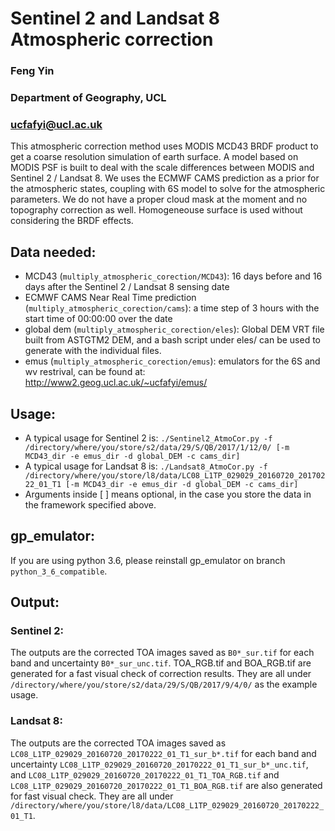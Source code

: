# Sentinel 2 and Landsat 8 Atmospheric correction 
### Feng Yin
### Department of Geography, UCL
### ucfafyi@ucl.ac.uk

This atmospheric correction method uses MODIS MCD43 BRDF product to get a coarse resolution simulation of earth surface. A model based on MODIS PSF is built to deal with the scale differences between MODIS and Sentinel 2 / Landsat 8. We uses the ECMWF CAMS prediction as a prior for the atmospheric states, coupling with 6S model to solve for the atmospheric parameters. We do not have a proper cloud mask at the moment and no topography correction as well. Homogeneouse surface is used without considering the BRDF effects.

## Data needed:
* MCD43 (`multiply_atmospheric_corection/MCD43`): 16 days before and 16 days after the Sentinel 2 / Landsat 8 sensing date
* ECMWF CAMS Near Real Time prediction (`multiply_atmospheric_corection/cams`): a time step of 3 hours with the start time of 00:00:00 over the date
* global dem (`multiply_atmospheric_corection/eles`): Global DEM VRT file built from ASTGTM2 DEM, and a bash script under eles/ can be used to generate with the individual files.
* emus (`multiply_atmospheric_corection/emus`): emulators for the 6S and wv restrival, can be found at: http://www2.geog.ucl.ac.uk/~ucfafyi/emus/

## Usage:
* A typical usage for Sentinel 2 is:
`./Sentinel2_AtmoCor.py -f /directory/where/you/store/s2/data/29/S/QB/2017/1/12/0/ [-m MCD43_dir -e emus_dir -d global_DEM -c cams_dir]`
* A typical usage for Landsat 8 is:
`./Landsat8_AtmoCor.py -f /directory/where/you/store/l8/data/LC08_L1TP_029029_20160720_20170222_01_T1 [-m MCD43_dir -e emus_dir -d global_DEM -c cams_dir]`
* Arguments inside [ ] means optional, in the case you store the data in the framework specified above.

## gp_emulator:
If you are using python 3.6, please reinstall gp_emulator on branch `python_3_6_compatible`.

## Output:
### Sentinel 2:
The outputs are the corrected TOA images saved as `B0*_sur.tif` for each band and uncertainty `B0*_sur_unc.tif`. TOA_RGB.tif and BOA_RGB.tif are generated for a fast visual check of correction results. They are all under `/directory/where/you/store/s2/data/29/S/QB/2017/9/4/0/` as the example usage.

### Landsat 8:
The outputs are the corrected TOA images saved as `LC08_L1TP_029029_20160720_20170222_01_T1_sur_b*.tif` for each band and  uncertainty `LC08_L1TP_029029_20160720_20170222_01_T1_sur_b*_unc.tif`, and `LC08_L1TP_029029_20160720_20170222_01_T1_TOA_RGB.tif` and `LC08_L1TP_029029_20160720_20170222_01_T1_BOA_RGB.tif` are also generated for fast visual check. They are all under `/directory/where/you/store/l8/data/LC08_L1TP_029029_20160720_20170222_01_T1`.
